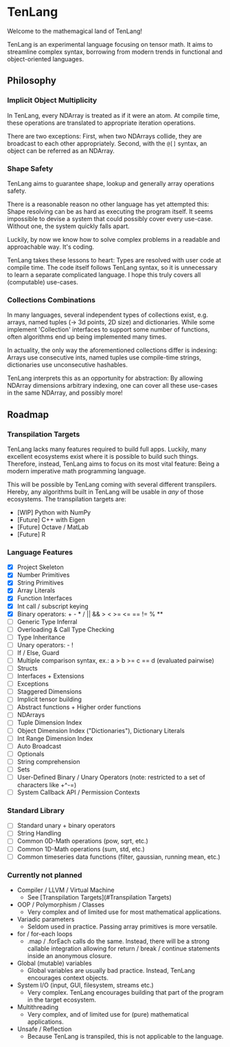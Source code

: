 # TenLang

Welcome to the mathemagical land of TenLang! 

TenLang is an experimental language focusing on tensor math. It aims to streamline complex syntax, borrowing from modern trends in functional and object-oriented languages. 

## Philosophy

### Implicit Object Multiplicity

In TenLang, every NDArray is treated as if it were an atom. At compile time, these operations are translated to appropriate iteration operations.

There are two exceptions: First, when two NDArrays collide, they are broadcast to each other appropriately. Second, with the `@[]` syntax, an object can be referred as an NDArray. 

### Shape Safety

TenLang aims to guarantee shape, lookup and generally array operations safety.

There is a reasonable reason no other language has yet attempted this: Shape resolving can be as hard as executing the program itself. It seems impossible to devise a system that could possibly cover every use-case. Without one, the system quickly falls apart.

Luckily, by now we know how to solve complex problems in a readable and approachable way. It's coding.

TenLang takes these lessons to heart: Types are resolved with user code at compile time. The code itself follows TenLang syntax, so it is unnecessary to learn a separate complicated language. I hope this truly covers all (computable) use-cases. 

### Collections Combinations

In many languages, several independent types of collections exist, e.g. arrays, named tuples (-> 3d points, 2D size) and dictionaries. While some implement 'Collection' interfaces to support some number of functions, often algorithms end up being implemented many times.

In actuality, the only way the aforementioned collections differ is indexing: Arrays use consecutive ints, named tuples use compile-time strings, dictionaries use unconsecutive hashables.

TenLang interprets this as an opportunity for abstraction: By allowing NDArray dimensions arbitrary indexing, one can cover all these use-cases in the same NDArray, and possibly more!

## Roadmap

### Transpilation Targets

TenLang lacks many features required to build full apps. Luckily, many excellent ecosystems exist where it is possible to build such things. Therefore, instead, TenLang aims to focus on its most vital feature: Being a modern imperative math programming language.

This will be possible by TenLang coming with several different transpilers. Hereby, any algorithms built in TenLang will be usable in _any_ of those ecosystems. The transpilation targets are:

* [WIP] Python with NumPy
* [Future] C++ with Eigen
* [Future] Octave / MatLab
* [Future] R

### Language Features

- [x] Project Skeleton
- [x] Number Primitives
- [x] String Primitives
- [x] Array Literals
- [x] Function Interfaces
- [x] Int call / subscript keying
- [x] Binary operators: + - * / || && > < >= <= == != % **
- [ ] Generic Type Inferral
- [ ] Overloading & Call Type Checking
- [ ] Type Inheritance
- [ ] Unary operators: - !
- [ ] If / Else, Guard
- [ ] Multiple comparison syntax, ex.: a > b >= c == d (evaluated pairwise)
- [ ] Structs
- [ ] Interfaces + Extensions
- [ ] Exceptions
- [ ] Staggered Dimensions
- [ ] Implicit tensor building
- [ ] Abstract functions + Higher order functions
- [ ] NDArrays
- [ ] Tuple Dimension Index
- [ ] Object Dimension Index ("Dictionaries"), Dictionary Literals
- [ ] Int Range Dimension Index
- [ ] Auto Broadcast
- [ ] Optionals
- [ ] String comprehension
- [ ] Sets
- [ ] User-Defined Binary / Unary Operators (note: restricted to a set of characters like +^-=)
- [ ] System Callback API / Permission Contexts

### Standard Library

- [ ] Standard unary + binary operators
- [ ] String Handling
- [ ] Common 0D-Math operations (pow, sqrt, etc.)
- [ ] Common 1D-Math operations (sum, std, etc.)
- [ ] Common timeseries data functions (filter, gaussian, running mean, etc.)

### Currently not planned

- Compiler / LLVM / Virtual Machine
  - See [Transpilation Targets](#Transpilation Targets)
- OOP / Polymorphism / Classes
  - Very complex and of limited use for most mathematical applications.
- Variadic parameters
  - Seldom used in practice. Passing array primitives is more versatile.
- for / for-each loops
  - .map / .forEach calls do the same. Instead, there will be a strong callable integration allowing for return / break / continue statements inside an anonymous closure. 
- Global (mutable) variables
  - Global variables are usually bad practice. Instead, TenLang encourages context objects.
- System I/O (input, GUI, filesystem, streams etc.)
  - Very complex. TenLang encourages building that part of the program in the target ecosystem.
- Multithreading
  - Very complex, and of limited use for (pure) mathematical applications.
- Unsafe / Reflection
  - Because TenLang is transpiled, this is not applicable to the language.
